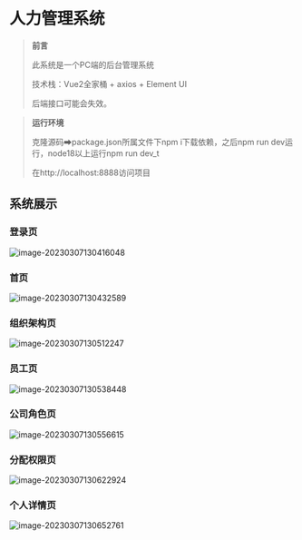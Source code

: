 # 人力管理系统

> **前言**
>
> 此系统是一个PC端的后台管理系统
>
> 技术栈：Vue2全家桶 + axios + Element UI
>
> 后端接口可能会失效。  

> **运行环境**
>
> 克隆源码➡package.json所属文件下npm i下载依赖，之后npm run dev运行，node18以上运行npm run dev_t
>
> 在http://localhost:8888访问项目

## 系统展示

### 登录页

![image-20230307130416048](https://cos.icehim.com/typora/image-20230307130416048.png)

### 首页

![image-20230307130432589](https://cos.icehim.com/typora/image-20230307130432589.png)

### 组织架构页

![image-20230307130512247](https://cos.icehim.com/typora/image-20230307130512247.png)

### 员工页

![image-20230307130538448](https://cos.icehim.com/typora/image-20230307130538448.png)

### 公司角色页

![image-20230307130556615](https://cos.icehim.com/typora/image-20230307130556615.png)

### 分配权限页

![image-20230307130622924](https://cos.icehim.com/typora/image-20230307130622924.png)

### 个人详情页

![image-20230307130652761](https://cos.icehim.com/typora/image-20230307130652761.png)
